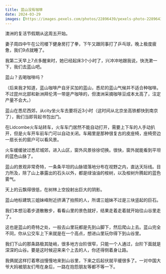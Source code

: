 ```yaml
---
title: 蓝山没有咖啡
date: 2024-03-29
images: [https://images.pexels.com/photos/22896439/pexels-photo-22896439/free-photo-of-sydney-blue-mountains.jpeg,]
---
```


澳洲的复活节假期从这周五开始。

妻子周四中午在公司楼下健身房打了拳，下午又跟同事打了乒乓球，晚上极度疲惫，我们9点就睡了。

我第二天早上7点多醒来时，她已经起床3个小时了，兴冲冲地跟我说，快洗漱一下，我们去蓝山吧。

蓝山？去喝咖啡吗？

（后来我才知道，蓝山咖啡产自牙买加的蓝山，悉尼的蓝山气候并不适合种咖啡。不过昆州北部和新洲拜伦湾一带是产咖啡的，但澳洲采摘咖啡豆成本太高了，注定产量不会大。）

蓝山在悉尼西郊，从city坐火车去要将近3小时（这时间从北京坐高铁都快到南京了），我们当即背起书包出门。

在Lidcombe火车站转车，火车车门居然不能自动打开，需要上下车的人手动扒开，但是火车开车前车门可以自动关闭。车厢里是那种很复古的皮座椅，座椅旁边一扇长长的窗户可以看风景。

火车缓缓驶过悉尼城郊，进入山区，窗外风景徐徐切换。很快，窗外就能看到平坦的蓝色山脉了。

蓝山的景观非常奇特，一条条平坦的山脉错落地分布在视野之内，直达天际线。目力所及，除了山上暴露出的石头以外，都是绿油油的桉树，以及桉树升腾起的蓝色雾气。

天上的云飘得很低，在树林上空投射出巨大的阴影。

蓝山地标建筑三姐妹峰附近挤满了拍照的人，所谓三姐妹不过是三块竖起的巨石。

我们本想沿着步道散散步，看看山里的景色就好，结果走着走着就开始往山谷里走了。

这也是蓝山的奇特之处，一般去山里玩都是先到山脚下，然后爬山上去。蓝山完全不同，你从公交车上下来就是在一个高点，想进山里玩你得下到山谷里。

我们下山的那条路极其陡峭，很多地方台阶很窄，只能一个人通过，台阶下面就是深深的山谷。要是这时候迎来来个上去的人，你还得侧着身让路。

我俩就这样打着寒战慢慢地来到山谷里，下来之后起伏就平缓很多了。一对中国大爷大妈被朋友们甩在身后，一路在抱怨朋友等都不等一下。









